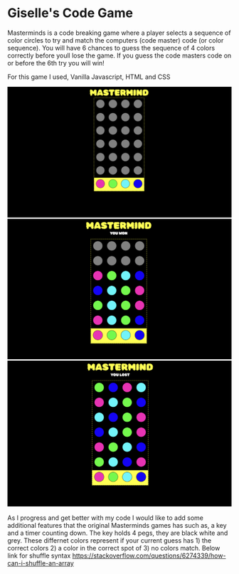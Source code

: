 # Giselle's Code Game
Masterminds is a code breaking game where a player selects a sequence of color circles to try and match the computers (code master) code (or color sequence). You will have 6 chances to guess the sequence of 4 colors correctly before youll lose the game. If you guess the code masters code on or before the 6th try you will win!


For this game I used, Vanilla Javascript, HTML and CSS



<img src="images/Screenshot 2023-02-09 at 4.35.59 PM.png" width="600">
<img src="images/Screenshot 2023-02-09 at 12.37.44 PM.png" width="600">
<img src="images/Screenshot 2023-02-09 at 12.38.33 PM.png" width="600">

As I progress and get better with my code I would like to add some additional features that the original Masterminds games has such as, a key and a timer counting down. The key holds 4 pegs, they are black white and grey. These differnet colors represent if your current guess has 1) the correct colors 2) a color in the correct spot of 3) no colors match. 
Below link for shuffle syntax
https://stackoverflow.com/questions/6274339/how-can-i-shuffle-an-array